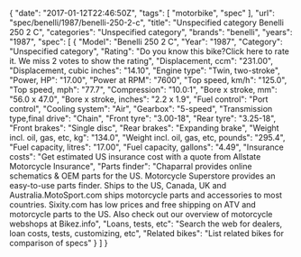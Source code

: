 {
    "date": "2017-01-12T22:46:50Z",
    "tags": [
        "motorbike",
        "spec"
    ],
    "url": "spec\/benelli\/1987\/benelli-250-2-c",
    "title": "Unspecified category Benelli 250 2 C",
    "categories": "Unspecified category",
    "brands": "benelli",
    "years": "1987",
    "spec": [
        {
            "Model": "Benelli 250 2 C",
            "Year": "1987",
            "Category": "Unspecified category",
            "Rating": "Do you know this bike?Click here to rate it. We miss 2 votes to show the rating",
            "Displacement, ccm": "231.00",
            "Displacement, cubic inches": "14.10",
            "Engine type": "Twin, two-stroke",
            "Power, HP": "17.00",
            "Power at RPM": "7600",
            "Top speed, km\/h": "125.0",
            "Top speed, mph": "77.7",
            "Compression": "10.0:1",
            "Bore x stroke, mm": "56.0 x 47.0",
            "Bore x stroke, inches": "2.2 x 1.9",
            "Fuel control": "Port control",
            "Cooling system": "Air",
            "Gearbox": "5-speed",
            "Transmission type,final drive": "Chain",
            "Front tyre": "3.00-18",
            "Rear tyre": "3.25-18",
            "Front brakes": "Single disc",
            "Rear brakes": "Expanding brake",
            "Weight incl. oil, gas, etc, kg": "134.0",
            "Weight incl. oil, gas, etc, pounds": "295.4",
            "Fuel capacity, litres": "17.00",
            "Fuel capacity, gallons": "4.49",
            "Insurance costs": "Get estimated US insurance cost with a quote from Allstate Motorcycle Insurance",
            "Parts finder": "Chaparral provides online schematics & OEM parts for the US.   Motorcycle Superstore provides an easy-to-use parts finder. Ships to the US, Canada, UK and Australia.MotoSport.com ships motorcycle parts and accessories to most countries.    Sixity.com has low prices and free shipping on ATV and motorcycle parts to the US. Also check out our overview of motorcycle webshops at Bikez.info",
            "Loans, tests, etc": "Search the web for dealers, loan costs, tests, customizing, etc",
            "Related bikes": "List related bikes for comparison of specs"
        }
    ]
}